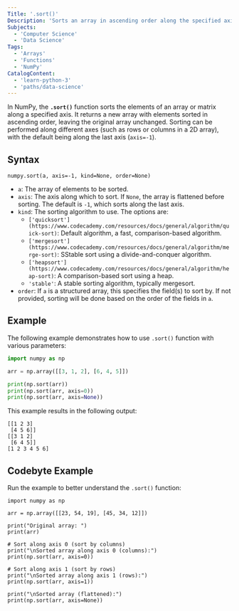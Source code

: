 ```yaml
---
Title: '.sort()'
Description: 'Sorts an array in ascending order along the specified axis and returns a sorted copy of the input array.'
Subjects:
  - 'Computer Science'
  - 'Data Science'
Tags:
  - 'Arrays'
  - 'Functions'
  - 'NumPy'
CatalogContent:
  - 'learn-python-3'
  - 'paths/data-science'
---
```


In NumPy, the **`.sort()`** function sorts the elements of an array or matrix along a specified axis. It returns a new array with elements sorted in ascending order, leaving the original array unchanged. Sorting can be performed along different axes (such as rows or columns in a 2D array), with the default being along the last axis (`axis=-1`).

## Syntax

```pseudo
numpy.sort(a, axis=-1, kind=None, order=None)
```

- `a`: The array of elements to be sorted.
- `axis`: The axis along which to sort. If `None`, the array is flattened before sorting. The default is `-1`, which sorts along the last axis.
- `kind`: The sorting algorithm to use. The options are:
  - `['quicksort'](https://www.codecademy.com/resources/docs/general/algorithm/quick-sort)`: Default algorithm, a fast, comparison-based algorithm.
  - `['mergesort'](https://www.codecademy.com/resources/docs/general/algorithm/merge-sort)`: SStable sort using a divide-and-conquer algorithm.
  - `['heapsort'](https://www.codecademy.com/resources/docs/general/algorithm/heap-sort)`: A comparison-based sort using a heap.
  - `'stable'`: A stable sorting algorithm, typically mergesort.
- `order`: If `a` is a structured array, this specifies the field(s) to sort by. If not provided, sorting will be done based on the order of the fields in `a`.

## Example

The following example demonstrates how to use `.sort()` function with various parameters:

```py
import numpy as np

arr = np.array([[3, 1, 2], [6, 4, 5]])

print(np.sort(arr))
print(np.sort(arr, axis=0))
print(np.sort(arr, axis=None))
```

This example results in the following output:

```shell
[[1 2 3]
 [4 5 6]]
[[3 1 2]
 [6 4 5]]
[1 2 3 4 5 6]
```

## Codebyte Example

Run the example to better understand the `.sort()` function:

```codebyte/python
import numpy as np

arr = np.array([[23, 54, 19], [45, 34, 12]])

print("Original array: ")
print(arr)

# Sort along axis 0 (sort by columns)
print("\nSorted array along axis 0 (columns):")
print(np.sort(arr, axis=0))

# Sort along axis 1 (sort by rows)
print("\nSorted array along axis 1 (rows):")
print(np.sort(arr, axis=1))

print("\nSorted array (flattened):")
print(np.sort(arr, axis=None))
```
